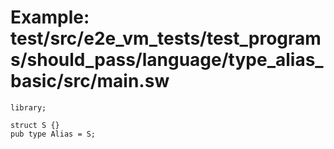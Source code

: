 # Example: test/src/e2e_vm_tests/test_programs/should_pass/language/type_alias_basic/src/main.sw

```sway
library;

struct S {}
pub type Alias = S;

```

